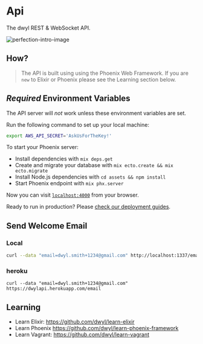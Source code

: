# Api

The dwyl REST &amp; WebSocket API.

![perfection-intro-image](https://cloud.githubusercontent.com/assets/194400/8255483/2fc78e6c-1698-11e5-8c27-d1b9db99f020.png)

## How?

> The API is built using using the Phoenix Web Framework.
If you are `new` to Elixir or Phoenix please
see the Learning section below.



## *Required* Environment Variables

The API server will *not* work unless these
environment variables are set.

Run the following command to set up your local machine:
```sh
export AWS_API_SECRET='AskUsForTheKey!'
```

To start your Phoenix server:

  * Install dependencies with `mix deps.get`
  * Create and migrate your database with `mix ecto.create && mix ecto.migrate`
  * Install Node.js dependencies with `cd assets && npm install`
  * Start Phoenix endpoint with `mix phx.server`

Now you can visit [`localhost:4000`](http://localhost:4000) from your browser.

Ready to run in production? Please [check our deployment guides](http://www.phoenixframework.org/docs/deployment).

## Send Welcome Email

### Local

```sh
curl --data "email=dwyl.smith+1234@gmail.com" http://localhost:1337/email
```

### heroku

```
curl --data "email=dwyl.smith+1234@gmail.com" https://dwylapi.herokuapp.com/email
```


## Learning

+ Learn Elixir: https://github.com/dwyl/learn-elixir
+ Learn Phoenix https://github.com/dwyl/learn-phoenix-framework
+ Learn Vagrant: https://github.com/dwyl/learn-vagrant
